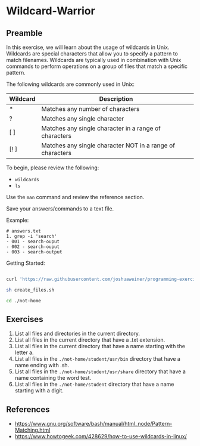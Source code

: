 # Wildcard-Warrior

## Preamble
In this exercise, we will learn about the usage of wildcards in
Unix. Wildcards are special characters that allow you to specify a
pattern to match filenames. Wildcards are typically used in
combination with Unix commands to perform operations on a group of
files that match a specific pattern.

The following wildcards are commonly used in Unix:

| Wildcard | Description                                               |
|----------|-----------------------------------------------------------|
| *        | Matches any number of characters                          |
| ?        | Matches any single character                              |
| [ ]      | Matches any single character in a range of characters     |
| [! ]     | Matches any single character NOT in a range of characters |

To begin, please review the following:

- `wildcards`
- `ls`

Use the `man` command and review the reference section.

Save your answers/commands to a text file.

Example:

```text
# answers.txt
1. grep -i 'search'
- 001 - search-ouput
- 002 - search-ouput
- 003 - search-output
```

Getting Started:
```bash

curl 'https://raw.githubusercontent.com/joshuaweiner/programming-exercises/main/wildcard-warrior/create_files.sh' > create_files.sh
```
```bash
sh create_files.sh
```
```bash
cd ./not-home
```
## Exercises
1. List all files and directories in the current directory.
2. List all files in the current directory that have a .txt extension.
3. List all files in the current directory that have a name starting with the letter a.
4. List all files in the `./not-home/student/usr/bin` directory that have a name ending with .sh.
6. List all files in the `./not-home/student/usr/share` directory that have a name containing the word test.
7. List all files in the `./not-home/student` directory that have a name starting with a digit.

## References
+ https://www.gnu.org/software/bash/manual/html_node/Pattern-Matching.html
+ https://www.howtogeek.com/428629/how-to-use-wildcards-in-linux/
